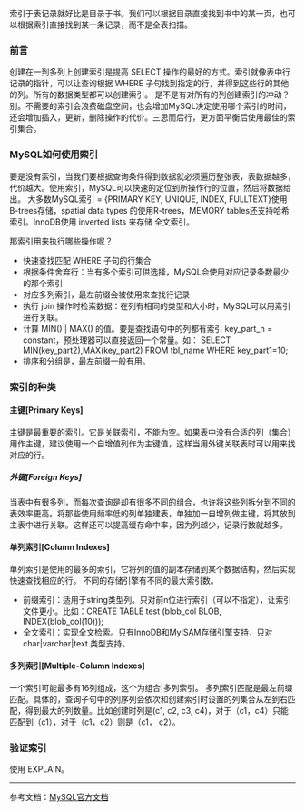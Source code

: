 <!--
author: 刘青
date: 2016-04-15
title: MySQL优化之：索引
tags: MySQL优化
category: tool/mysql
status: publish
summary: 索引于表记录就好比是目录于书。我们可以根据目录直接找到书中的某一页，也可以根据索引直接找到某一条记录，而不是全表扫描。
-->

索引于表记录就好比是目录于书。我们可以根据目录直接找到书中的某一页，也可以根据索引直接找到某一条记录，而不是全表扫描。

### 前言
创建在一到多列上创建索引是提高 SELECT 操作的最好的方式。索引就像表中行记录的指针，可以让查询根据 WHERE 子句找到指定的行，并得到这些行的其他的列。所有的数据类型都可以创建索引。
是不是有对所有的列创建索引的冲动？别。不需要的索引会浪费磁盘空间，也会增加MySQL决定使用哪个索引的时间，还会增加插入，更新，删除操作的代价。三思而后行，更方面平衡后使用最佳的索引集合。

### MySQL如何使用索引
要是没有索引，当我们要根据查询条件得到数据就必须遍历整张表，表数据越多，代价越大。使用索引，MySQL可以快速的定位到所操作行的位置，然后将数据给出。
大多数MySQL索引 = {PRIMARY KEY, UNIQUE, INDEX, FULLTEXT}使用B-trees存储，spatial data types 的使用R-trees，MEMORY tables还支持哈希索引。InnoDB使用 inverted lists 来存储 全文索引。

那索引用来执行哪些操作呢？
- 快速查找匹配 WHERE 子句的行集合
- 根据条件舍弃行：当有多个索引可供选择，MySQL会使用对应记录条数最少的那个索引
- 对应多列索引，最左前缀会被使用来查找行记录
- 执行 join 操作时检索数据：在列有相同的类型和大小时，MySQL可以用索引进行关联。
- 计算 MIN() | MAX() 的值。要是查找语句中的列都有索引 key_part_n = constant，预处理器可以直接返回一个常量。如： SELECT MIN(key_part2),MAX(key_part2) FROM tbl_name WHERE key_part1=10;
- 排序和分组是，最左前缀一般有用。

### 索引的种类
#### 主键[Primary Keys]
主键是最重要的索引。它是关联索引，不能为空。如果表中没有合适的列（集合）用作主键，建议使用一个自增值列作为主键值，这样当用外键关联表时可以用来找对应的行。

##### 外键[Foreign Keys]
当表中有很多列，而每次查询是却有很多不同的组合，也许将这些列拆分到不同的表效率更高。将那些使用频率低的列单独建表，单独加一自增列做主键，将其放到主表中进行关联。这样还可以提高缓存命中率，因为列越少，记录行数就越多。

#### 单列索引[Column Indexes]
单列索引是使用的最多的索引，它将列的值的副本存储到某个数据结构，然后实现快速查找相应的行。
不同的存储引擎有不同的最大索引数。
- 前缀索引：适用于string类型列。只对前n位进行索引（可以不指定），让索引文件更小。比如：CREATE TABLE test (blob_col BLOB, INDEX(blob_col(10)));
- 全文索引：实现全文检索。只有InnoDB和MyISAM存储引擎支持，只对 char|varchar|text 类型支持。

#### 多列索引[Multiple-Column Indexes]
一个索引可能最多有16列组成，这个为组合|多列索引。
多列索引匹配是最左前缀匹配。具体的，查询子句中的列序列会依次和创建索引时设置的列集合从左到右匹配，得到最大的列数量。比如创建时列是(c1, c2, c3, c4)，对于（c1，c4）只能匹配到（c1），对于（c1，c2）则是（c1， c2）。

### 验证索引
使用 EXPLAIN。


-------------------------
参考文档：[MySQL官方文档](http://dev.mysql.com/doc/refman/5.7/en/optimization-indexes.html)


